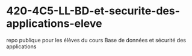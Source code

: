 # 420-4C5-LL-BD-et-securite-des-applications-eleve
repo publique pour les élèves du cours Base de données et sécurité des applications
